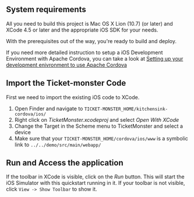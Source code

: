 System requirements
-------------------

All you need to build this project is Mac OS X Lion (10.7) (or later) and XCode 4.5 or later and the appropriate iOS SDK for your needs.

With the prerequisites out of the way, you're ready to build and deploy.

If you need more detailed instruction to setup a iOS Development Environment with Apache Cordova, you can take a look at [Setting up your development enivronment to use Apache Cordova](http://aerogear.org/docs/guides/CordovaSetup/)

Import the Ticket-monster Code
--------------------------

First we need to import the existing iOS code to XCode.

1. Open Finder and navigate to `TICKET-MONSTER_HOME/kitchensink-cordova/ios/`
2. Right click on *TicketMonster.xcodeproj* and select *Open With XCode*
3. Change the Target in the Scheme menu to TicketMonster and select a device
4. Make sure that your `TICKET-MONSTER_HOME/cordova/ios/www` is a symbolic link to `../../demo/src/main/webapp/`


Run and Access the application
------------------------------

If the toolbar in XCode is visible, click on the *Run* button. This will start the iOS Simulator with this quickstart running in it. If your toolbar is not visible, click `View -> Show Toolbar` to show it.


